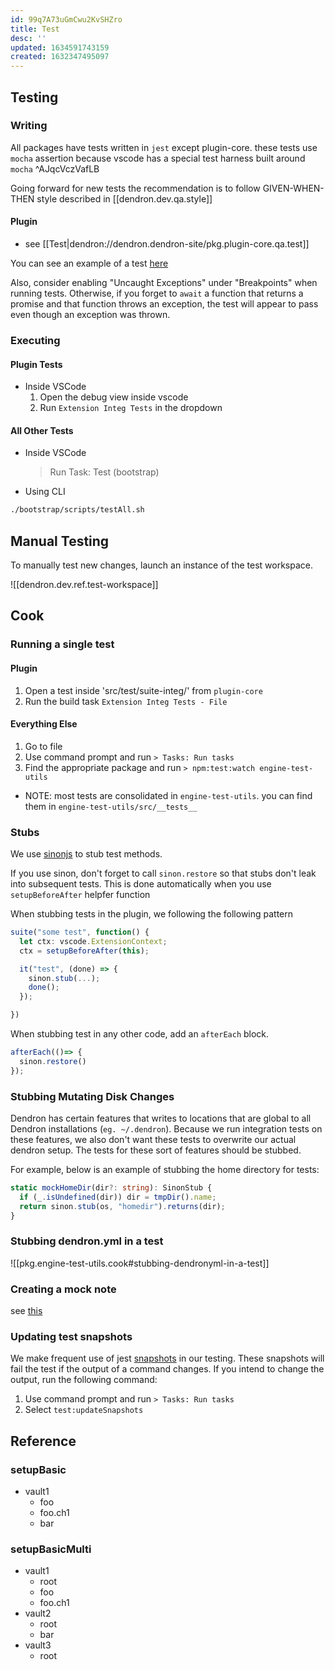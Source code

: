 ```yaml
---
id: 99q7A73uGmCwu2KvSHZro
title: Test
desc: ''
updated: 1634591743159
created: 1632347495097
---
```



## Testing

### Writing

All packages have tests written in `jest` except plugin-core. these tests use `mocha` assertion because vscode has a special test harness built around `mocha`   ^AJqcVczVafLB

Going forward for new tests the recommendation is to follow GIVEN-WHEN-THEN style described in [[dendron.dev.qa.style]]

#### Plugin
- see [[Test|dendron://dendron.dendron-site/pkg.plugin-core.qa.test]]

You can see an example of a test [here](https://github.com/dendronhq/dendron/blob/master/packages/plugin-core/src/commands/CopyNoteURL.ts)

Also, consider enabling "Uncaught Exceptions" under "Breakpoints" when running tests. Otherwise, if you forget to `await` a function that returns a promise and that function throws an exception, the test will appear to pass even though an exception was thrown.


### Executing

#### Plugin Tests
- Inside VSCode
    1. Open the debug view inside vscode
    2. Run `Extension Integ Tests` in the dropdown

#### All Other Tests
- Inside VSCode
  > Run Task: Test (bootstrap)

- Using CLI
```bash
./bootstrap/scripts/testAll.sh
```

## Manual Testing

To manually test new changes, launch an instance of the test workspace.

![[dendron.dev.ref.test-workspace]]


## Cook

### Running a single test

#### Plugin
1. Open a test inside 'src/test/suite-integ/' from `plugin-core`
2. Run the build task `Extension Integ Tests - File` 

#### Everything Else
1. Go to file
2. Use command prompt and run `> Tasks: Run tasks`
3. Find the appropriate package and run `> npm:test:watch engine-test-utils`
  - NOTE: most tests are consolidated in `engine-test-utils`. you can find them in `engine-test-utils/src/__tests__`


### Stubs
We use [sinonjs](https://sinonjs.org/) to stub test methods. 

If you use sinon, don't forget to call `sinon.restore` so that stubs don't leak into subsequent tests. This is done automatically when you use `setupBeforeAfter` helpfer function

When stubbing tests in the plugin, we following the following pattern
```ts
suite("some test", function() {
  let ctx: vscode.ExtensionContext;
  ctx = setupBeforeAfter(this);

  it("test", (done) => {
    sinon.stub(...);
    done();
  });

})
```

When stubbing test in any other code, add an `afterEach` block.
```ts
afterEach(()=> {
  sinon.restore()
});
```

### Stubbing Mutating Disk Changes

Dendron has certain features that writes to locations that are global to all Dendron installations (`eg. ~/.dendron`). Because we run integration tests on these features, we also don't want these tests to overwrite our actual dendron setup. The tests for these sort of features should be stubbed.

For example, below is an example of stubbing the home directory for tests:

```ts
static mockHomeDir(dir?: string): SinonStub {
  if (_.isUndefined(dir)) dir = tmpDir().name;
  return sinon.stub(os, "homedir").returns(dir);
}
```

### Stubbing dendron.yml in a test
![[pkg.engine-test-utils.cook#stubbing-dendronyml-in-a-test]]

### Creating a mock note

see [this](https://github.com/dendronhq/dendron/blob/16b0e5c59e3ee11530199b5c9a11a58f05e14a93/packages/common-test-utils/src/noteUtils.ts#L63-L63)

### Updating test snapshots

We make frequent use of jest [snapshots](https://jestjs.io/docs/snapshot-testing) in our testing. These snapshots will fail the test if the output of a command changes. If you intend to change the output, run the following command:

1. Use command prompt and run `> Tasks: Run tasks`
2. Select `test:updateSnapshots`

## Reference

### setupBasic
- vault1
  - foo
  - foo.ch1
  - bar

### setupBasicMulti

- vault1
  - root
  - foo
  - foo.ch1
- vault2
  - root
  - bar
- vault3
  - root
